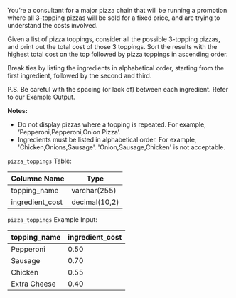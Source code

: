 You’re a consultant for a major pizza chain that will be running a promotion where all 3-topping pizzas will be sold for a fixed price, and are trying to understand the costs involved.

Given a list of pizza toppings, consider all the possible 3-topping pizzas, and print out the total cost of those 3 toppings. Sort the results with the highest total cost on the top followed by pizza toppings in ascending order.

Break ties by listing the ingredients in alphabetical order, starting from the first ingredient, followed by the second and third.

P.S. Be careful with the spacing (or lack of) between each ingredient. Refer to our Example Output.

**Notes:**

+ Do not display pizzas where a topping is repeated. For example, ‘Pepperoni,Pepperoni,Onion Pizza’.
+ Ingredients must be listed in alphabetical order. For example, 'Chicken,Onions,Sausage'. 'Onion,Sausage,Chicken' is not acceptable.


```pizza_toppings``` Table:

| Columne Name  | Type          |
| ------------- | ------------- |
| topping_name     | varchar(255)     |
| ingredient_cost   | decimal(10,2)     |


```pizza_toppings``` Example Input:

| topping_name | 	ingredient_cost |
| ------------- | ------------- | 
| Pepperoni 	 | 0.50	| 
| Sausage	     | 0.70	| 
| Chicken	     | 0.55	| 
| Extra Cheese | 0.40	| 
